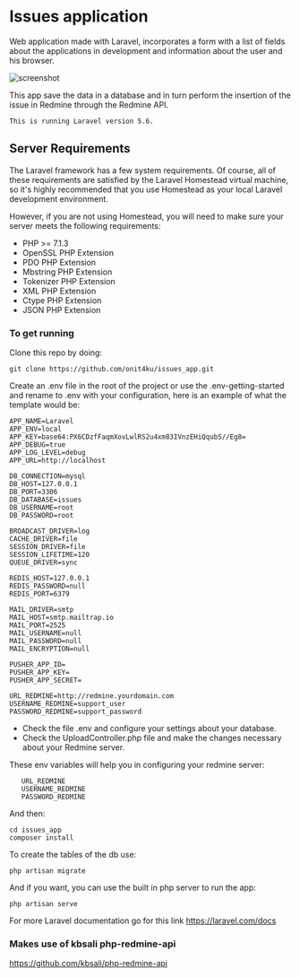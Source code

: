 # Issues application

Web application made with Laravel, incorporates a form with a list of fields about the applications in development and information about the user and his browser.

![screenshot](http://clinbioinfosspa.es/files/image/issues_app.jpg)

This app save the data in a database and in turn perform the insertion of the issue in Redmine through the Redmine API.

`This is running Laravel version 5.6.`

## Server Requirements

The Laravel framework has a few system requirements. Of course, all of these requirements are satisfied by the Laravel Homestead virtual machine, so it's highly recommended that you use Homestead as your local Laravel development environment.

However, if you are not using Homestead, you will need to make sure your server meets the following requirements:

* PHP >= 7.1.3
* OpenSSL PHP Extension
* PDO PHP Extension
* Mbstring PHP Extension
* Tokenizer PHP Extension
* XML PHP Extension
* Ctype PHP Extension
* JSON PHP Extension

### To get running

Clone this repo by doing:

    git clone https://github.com/onit4ku/issues_app.git

Create an .env file in the root of the project or use the .env-getting-started and rename to .env with your configuration, here is an example of what the template would be:

    APP_NAME=Laravel
    APP_ENV=local
    APP_KEY=base64:PX6CDzfFaqmXovLwlRS2u4xm83IVnzEHiQqubS//Eg8=
    APP_DEBUG=true
    APP_LOG_LEVEL=debug
    APP_URL=http://localhost

    DB_CONNECTION=mysql
    DB_HOST=127.0.0.1
    DB_PORT=3306
    DB_DATABASE=issues
    DB_USERNAME=root
    DB_PASSWORD=root

    BROADCAST_DRIVER=log
    CACHE_DRIVER=file
    SESSION_DRIVER=file
    SESSION_LIFETIME=120
    QUEUE_DRIVER=sync

    REDIS_HOST=127.0.0.1
    REDIS_PASSWORD=null
    REDIS_PORT=6379

    MAIL_DRIVER=smtp
    MAIL_HOST=smtp.mailtrap.io
    MAIL_PORT=2525
    MAIL_USERNAME=null
    MAIL_PASSWORD=null
    MAIL_ENCRYPTION=null

    PUSHER_APP_ID=
    PUSHER_APP_KEY=
    PUSHER_APP_SECRET=

    URL_REDMINE=http://redmine.yourdomain.com
    USERNAME_REDMINE=support_user
    PASSWORD_REDMINE=support_password

* Check the file .env and configure your settings about your database.
* Check the UploadController.php file and make the changes necessary about your Redmine server.

These env variables will help you in configuring your redmine server:

       URL_REDMINE
       USERNAME_REDMINE
       PASSWORD_REDMINE

And then:

    cd issues_app
    composer install

To create the tables of the db use:

    php artisan migrate

And if you want, you can use the built in php server to run the app:

    php artisan serve

For more Laravel documentation go for this link
<https://laravel.com/docs>

### Makes use of kbsali php-redmine-api

<https://github.com/kbsali/php-redmine-api>
